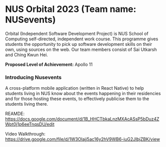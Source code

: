 # NUS Orbital 2023 (Team name: NUSevents)

Orbital (Independent Software Development Project) is NUS School of Computing self-directed, independent work course. This programme gives students the opportunity to pick up software development skills on their own, using sources on the web. Our team members consist of Sai Utkarsh and Ching Kwun Hei.

**Proposed Level of Achievement:** Apollo 11

### Introducing Nusevents

A cross-platform mobile application (written in React Native) to help students living in NUS know about the events happening in their residencies and for those hosting these events, to effectively publicise them to the students living there.

REAMDE: https://docs.google.com/document/d/1B_HHCTbkaLnzMXAcASsP5bDuz4ZWpt0j1p6eeTnqsDU/edit

Video Walkthrough: https://drive.google.com/file/d/1W3Olajj5ac16y2hV9WB6-iuG2JIbjZBK/view




